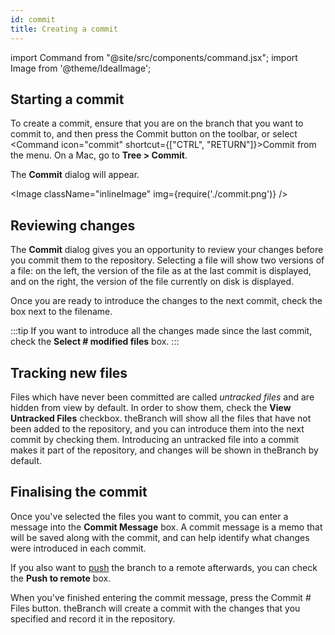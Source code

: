 ```yaml
---
id: commit
title: Creating a commit
---
```


import Command from "@site/src/components/command.jsx";
import Image from '@theme/IdealImage';

## Starting a commit

To create a commit, ensure that you are on the branch that you want to commit to, and then press the <Command icon="commit">Commit</Command> button on the toolbar, or select <Command icon="commit" shortcut={["CTRL", "RETURN"]}>Commit</Command> from the menu. On a Mac, go to **Tree > Commit**.

The **Commit** dialog will appear.

<Image className="inlineImage" img={require('./commit.png')} />

## Reviewing changes

The **Commit** dialog gives you an opportunity to review your changes before you commit them to the repository. Selecting a file will show two versions of a file: on the left, the version of the file as at the last commit is displayed, and on the right, the version of the file currently on disk is displayed.

Once you are ready to introduce the changes to the next commit, check the box next to the filename.

:::tip
If you want to introduce all the changes made since the last commit, check the **Select # modified files** box.
:::

## Tracking new files

Files which have never been committed are called *untracked files* and are hidden from view by default. In order to show them, check the **View Untracked Files** checkbox. theBranch will show all the files that have not been added to the repository, and you can introduce them into the next commit by checking them. Introducing an untracked file into a commit makes it part of the repository, and changes will be shown in theBranch by default.

## Finalising the commit

Once you've selected the files you want to commit, you can enter a message into the **Commit Message** box. A commit message is a memo that will be saved along with the commit, and can help identify what changes were introduced in each commit.

If you also want to [push](../sharing/push.md) the branch to a remote afterwards, you can check the **Push to remote** box.

When you've finished entering the commit message, press the <Command icon="commit">Commit # Files</Command> button. theBranch will create a commit with the changes that you specified and record it in the repository.